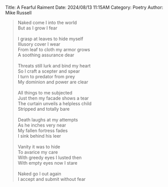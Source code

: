 Title: A Fearful Raiment
Date: 2024/08/13 11:15AM
Category: Poetry
Author: Mike Russell

> Naked come I into the world<br>
> But as I grow I fear<br><br>
> I grasp at leaves to hide myself<br>
> Illusory cover I wear<br>
> From leaf to cloth my armor grows<br>
> A soothing assurance dear<br><br>
> Threats still lurk and bind my heart<br>
> So I craft a scepter and spear<br>
> I turn to predator from prey<br>
> My dominion and power are clear<br><br>
> All things to me subjected<br>
> Just then my facade shows a tear<br>
> The curtain unveils a helpless child<br>
> Stripped and totally bare<br><br>
> Death laughs at my attempts<br>
> As he inches very near<br>
> My fallen fortress fades<br>
> I sink behind his leer<br><br>
> Vanity it was to hide<br>
> To avarice my care<br>
> With greedy eyes I lusted then<br>
> With empty eyes now I stare<br><br>
> Naked go I out again<br>
> I accept and submit without fear
